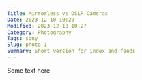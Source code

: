 ```yaml
---
Title: Mirrorless vs DSLR Cameras
Date: 2023-12-10 10:20
Modified: 2023-12-10 10:27
Category: Photography
Tags: sony
Slug: photo-1
Summary: Short version for index and feeds
---
```


Some text here
